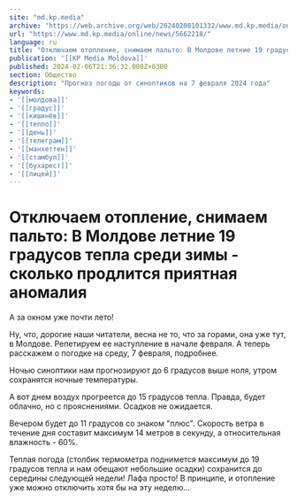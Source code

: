 ```yaml
---
site: "md.kp.media"
archive: "https://web.archive.org/web/20240208101332/www.md.kp.media/online/news/5662218/"
url: "https://www.md.kp.media/online/news/5662218/"
language: ru
title: "Отключаем отопление, снимаем пальто: В Молдове летние 19 градусов тепла среди зимы - сколько продлится приятная аномалия"
publication: '[[KP Media Moldova]]'
published: 2024-02-06T21:36:32.000Z+0300
section: Общество
description: "Прогноз погоды от синоптиков на 7 февраля 2024 года"
keywords:
- '[[молдова]]'
- '[[градус]]'
- '[[кишинёв]]'
- '[[тепло]]'
- '[[день]]'
- '[[телеграм]]'
- '[[манхеттен]]'
- '[[стамбул]]'
- '[[бухарест]]'
- '[[лицей]]'
---
```


# Отключаем отопление, снимаем пальто: В Молдове летние 19 градусов тепла среди зимы - сколько продлится приятная аномалия

А за окном уже почти лето!

Ну, что, дорогие наши читатели, весна не то, что за горами, она уже тут, в Молдове. Репетируем ее наступление в начале февраля. А теперь расскажем о погодке на среду, 7 февраля, подробнее.

Ночью синоптики нам прогнозируют до 6 градусов выше ноля, утром сохранятся ночные температуры.

А вот днем воздух прогреется до 15 градусов тепла. Правда, будет облачно, но с прояснениями. Осадков не ожидается.

Вечером будет до 11 градусов со знаком "плюс". Скорость ветра в течение дня составит максимум 14 метров в секунду, а относительная влажность - 60%.

Теплая погода (столбик термометра поднимется максимум до 19 градусов тепла и нам обещают небольшие осадки) сохранится до середины следующей недели! Лафа просто! В принципе, и отопление уже можно отключить хотя бы на эту неделю...